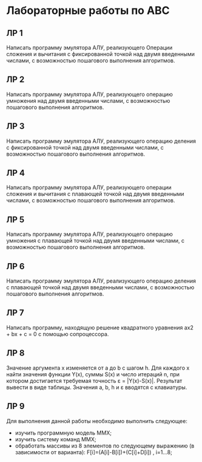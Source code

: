 # Лабораторные работы по АВС
## ЛР 1
Написать программу эмулятора АЛУ, реализующего Операции сложения и вычитания с фиксированной точкой над двумя введенными числами, с возможностью пошагового выполнения алгоритмов.
## ЛР 2
Написать программу эмулятора АЛУ, реализующего операцию умножения над двумя введенными числами, с возможностью пошагового выполнения алгоритмов.
## ЛР 3
Написать программу эмулятора АЛУ, реализующего операцию деления с фиксированной точкой  над двумя введенными числами, с возможностью пошагового выполнения алгоритмов.
## ЛР 4
Написать программу эмулятора АЛУ, реализующего операции сложения и вычитания с плавающей точкой  над двумя введенными числами, с возможностью пошагового выполнения алгоритмов.
## ЛР 5
Написать программу эмулятора АЛУ, реализующего операцию умножения с плавающей точкой над двумя введенными числами, с возможностью пошагового выполнения алгоритмов.
## ЛР 6
Написать программу эмулятора АЛУ, реализующего операцию деления с плавающей точкой над двумя введенными числами, с возможностью пошагового выполнения алгоритмов.
## ЛР 7
Написать программу, находящую решение квадратного уравнения 
ax2 + bx + c = 0
с помощью сопроцессора.
## ЛР 8
Значение аргумента x изменяется от a до b с шагом h. Для каждого x найти значения функции Y(x), суммы S(x) и число итераций n, при котором достигается требуемая точность ε = |Y(x)-S(x)|. Результат вывести в виде таблицы. Значения a, b, h и ε вводятся с клавиатуры. 
## ЛР 9
Для выполнения данной работы необходимо выполнить следующее:
- изучить программную модель ММХ; 
- изучить систему команд ММХ; 
- обработать массивы из 8 элементов по следующему выражению (в зависимости от варианта):
F[i]=(A[i]-B[i])+(C[i]+D[i]) , i=1...8;
